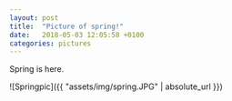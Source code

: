 ```yaml
---
layout: post
title:  "Picture of spring!"
date:   2018-05-03 12:05:58 +0100
categories: pictures
---
```


Spring is here.

![Springpic]({{ "assets/img/spring.JPG" | absolute_url }})


